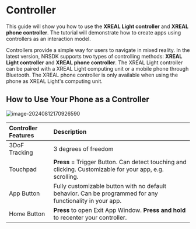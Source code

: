 # Controller

This guide will show you how to use the **XREAL Light controller** and **XREAL phone controller**. The tutorial will demonstrate how to create apps using controllers as an interaction model.

Controllers provide a simple way for users to navigate in mixed reality. In the latest version, NRSDK supports two types of controlling methods: **XREAL Light controller** and **XREAL phone controller**. The XREAL Light controller can be paired with a XREAL Light computing unit or a mobile phone through Bluetooth. The XREAL phone controller is only available when using the phone as XREAL Light's computing unit.

## How to Use Your Phone as a Controller

![image-20240812170926590](https://pub-8dffc52979c34362aa2dbe3a43f0792a.r2.dev/image-20240812170926590.png)

| Controller Features | Description                                                  |
| :------------------ | :----------------------------------------------------------- |
| 3DoF Tracking       | 3 degrees of freedom                                         |
| Touchpad            | **Press** = Trigger Button. Can detect touching and clicking. Customizable for your app, e.g. scrolling. |
| App Button          | Fully customizable button with no default behavior. Can be programmed for any functionality in your app. |
| Home Button         | **Press** to open Exit App Window. **Press and hold** to recenter your controller. |


